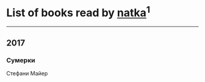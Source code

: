 # List of books read by [natka](https://plus.google.com/114246620366322246593)<sup>1</sup>
---

## 2017

### Сумерки
Стефани Майер



